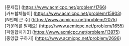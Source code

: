 [문제집] (https://www.acmicpc.net/problem/1766) <br>
[카드합체놀이] (https://www.acmicpc.net/problem/15903) <br>
[N번째 큰 수] (https://www.acmicpc.net/problem/2075) <br>
[가운데를 말해요] (https://www.acmicpc.net/problem/1655) <br>
[파일합치기3] (https://www.acmicpc.net/problem/13975) <br>
[중앙값 구하기] (https://www.acmicpc.net/problem/2696) <br>
